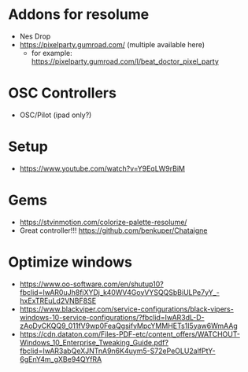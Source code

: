 <!--
Created: Sun Jun 04 2023 22:58:34 GMT+0600 (Bangladesh Standard Time)
Modified: Mon Jun 05 2023 00:16:29 GMT+0600 (Bangladesh Standard Time)
-->

# Addons for resolume
* Nes Drop
* https://pixelparty.gumroad.com/ (multiple available here)
    - for example: https://pixelparty.gumroad.com/l/beat_doctor_pixel_party
# OSC Controllers
* OSC/Pilot (ipad only?)
# Setup
* https://www.youtube.com/watch?v=Y9EqLW9rBiM

<!-- 
space
-->

# Gems
* https://stvinmotion.com/colorize-palette-resolume/
* Great controller!!! https://github.com/benkuper/Chataigne

<!-- 
space
-->

# Optimize windows
* https://www.oo-software.com/en/shutup10?fbclid=IwAR0uJh8fjXYDj_k40WV4GoyVYSQQSbBiULPe7yY_-hxExTREuLd2VNBF8SE
* https://www.blackviper.com/service-configurations/black-vipers-windows-10-service-configurations/?fbclid=IwAR3dL-D-zAoDyCKQQ9_011fV9wp0FeaQgsifyMpcYMMHETs1I5yaw6WmAAg
* https://cdn.dataton.com/Files-PDF-etc/content_offers/WATCHOUT-Windows_10_Enterprise_Tweaking_Guide.pdf?fbclid=IwAR3abQeXJNTnA9n6K4uym5-S72ePeOLU2alfPtY-6gEnY4m_gXBe94QYfRA
